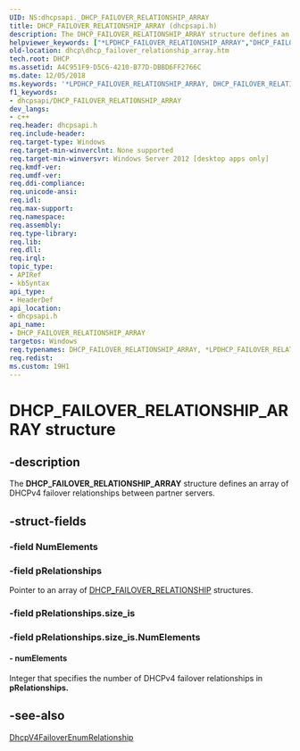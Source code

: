 ```yaml
---
UID: NS:dhcpsapi._DHCP_FAILOVER_RELATIONSHIP_ARRAY
title: DHCP_FAILOVER_RELATIONSHIP_ARRAY (dhcpsapi.h)
description: The DHCP_FAILOVER_RELATIONSHIP_ARRAY structure defines an array of DHCPv4 failover relationships between partner servers.helpviewer_keywords: ["*LPDHCP_FAILOVER_RELATIONSHIP_ARRAY","DHCP_FAILOVER_RELATIONSHIP_ARRAY","DHCP_FAILOVER_RELATIONSHIP_ARRAY structure [DHCP]","LPDHCP_FAILOVER_RELATIONSHIP_ARRAY","LPDHCP_FAILOVER_RELATIONSHIP_ARRAY structure pointer [DHCP]","dhcp.dhcp_failover_relationship_array","dhcpsapi/DHCP_FAILOVER_RELATIONSHIP_ARRAY","dhcpsapi/LPDHCP_FAILOVER_RELATIONSHIP_ARRAY"]
old-location: dhcp\dhcp_failover_relationship_array.htm
tech.root: DHCP
ms.assetid: A4C951F9-D5C6-4210-B77D-DBBD6FF2766C
ms.date: 12/05/2018
ms.keywords: '*LPDHCP_FAILOVER_RELATIONSHIP_ARRAY, DHCP_FAILOVER_RELATIONSHIP_ARRAY, DHCP_FAILOVER_RELATIONSHIP_ARRAY structure [DHCP], LPDHCP_FAILOVER_RELATIONSHIP_ARRAY, LPDHCP_FAILOVER_RELATIONSHIP_ARRAY structure pointer [DHCP], dhcp.dhcp_failover_relationship_array, dhcpsapi/DHCP_FAILOVER_RELATIONSHIP_ARRAY, dhcpsapi/LPDHCP_FAILOVER_RELATIONSHIP_ARRAY'
f1_keywords:
- dhcpsapi/DHCP_FAILOVER_RELATIONSHIP_ARRAY
dev_langs:
- c++
req.header: dhcpsapi.h
req.include-header: 
req.target-type: Windows
req.target-min-winverclnt: None supported
req.target-min-winversvr: Windows Server 2012 [desktop apps only]
req.kmdf-ver: 
req.umdf-ver: 
req.ddi-compliance: 
req.unicode-ansi: 
req.idl: 
req.max-support: 
req.namespace: 
req.assembly: 
req.type-library: 
req.lib: 
req.dll: 
req.irql: 
topic_type:
- APIRef
- kbSyntax
api_type:
- HeaderDef
api_location:
- dhcpsapi.h
api_name:
- DHCP_FAILOVER_RELATIONSHIP_ARRAY
targetos: Windows
req.typenames: DHCP_FAILOVER_RELATIONSHIP_ARRAY, *LPDHCP_FAILOVER_RELATIONSHIP_ARRAY
req.redist: 
ms.custom: 19H1
---
```


# DHCP_FAILOVER_RELATIONSHIP_ARRAY structure


## -description


The <b>DHCP_FAILOVER_RELATIONSHIP_ARRAY</b> structure defines an array of DHCPv4 failover relationships between partner servers.


## -struct-fields




### -field NumElements

 


### -field pRelationships

Pointer to an array of <a href="https://docs.microsoft.com/windows/desktop/api/dhcpsapi/ns-dhcpsapi-dhcp_failover_relationship">DHCP_FAILOVER_RELATIONSHIP</a>  structures.


### -field pRelationships.size_is

 


### -field pRelationships.size_is.NumElements

 




#### - numElements

Integer that specifies the number of DHCPv4 failover relationships in <b>pRelationships.</b>


## -see-also




<a href="https://docs.microsoft.com/previous-versions/windows/desktop/api/dhcpsapi/nf-dhcpsapi-dhcpv4failoverenumrelationship">DhcpV4FailoverEnumRelationship</a>
 

 

